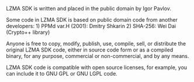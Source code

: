  LZMA SDK is written and placed in the public domain by Igor Pavlov.

 Some code in LZMA SDK is based on public domain code from another developers: 1) PPMd var.H (2001): Dmitry Shkarin 2) SHA-256: Wei Dai (Crypto++ library)

 Anyone is free to copy, modify, publish, use, compile, sell, or distribute the original LZMA SDK code, either in source code form or as a compiled binary, for any purpose, commercial or non-commercial, and by any means.

 LZMA SDK code is compatible with open source licenses, for example, you can include it to GNU GPL or GNU LGPL code.